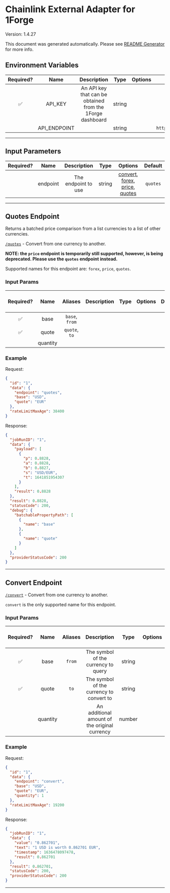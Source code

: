 # Chainlink External Adapter for 1Forge

Version: 1.4.27

This document was generated automatically. Please see [README Generator](../../scripts#readme-generator) for more info.

## Environment Variables

| Required? |     Name     |                        Description                        |  Type  | Options |          Default          |
| :-------: | :----------: | :-------------------------------------------------------: | :----: | :-----: | :-----------------------: |
|    ✅     |   API_KEY    | An API key that can be obtained from the 1Forge dashboard | string |         |                           |
|           | API_ENDPOINT |                                                           | string |         | `https://api.1forge.com/` |

---

## Input Parameters

| Required? |   Name   |     Description     |  Type  |                                                    Options                                                     | Default  |
| :-------: | :------: | :-----------------: | :----: | :------------------------------------------------------------------------------------------------------------: | :------: |
|           | endpoint | The endpoint to use | string | [convert](#convert-endpoint), [forex](#quotes-endpoint), [price](#quotes-endpoint), [quotes](#quotes-endpoint) | `quotes` |

---

## Quotes Endpoint

Returns a batched price comparison from a list currencies to a list of other currencies.

[`/quotes`](https://1forge.com/api#quotes) - Convert from one currency to another.

**NOTE: the `price` endpoint is temporarily still supported, however, is being deprecated. Please use the `quotes` endpoint instead.**

Supported names for this endpoint are: `forex`, `price`, `quotes`.

### Input Params

| Required? |   Name   |    Aliases     | Description | Type | Options | Default | Depends On | Not Valid With |
| :-------: | :------: | :------------: | :---------: | :--: | :-----: | :-----: | :--------: | :------------: |
|    ✅     |   base   | `base`, `from` |             |      |         |         |            |                |
|    ✅     |  quote   | `quote`, `to`  |             |      |         |         |            |                |
|           | quantity |                |             |      |         |         |            |                |

### Example

Request:

```json
{
  "id": "1",
  "data": {
    "endpoint": "quotes",
    "base": "USD",
    "quote": "EUR"
  },
  "rateLimitMaxAge": 38400
}
```

Response:

```json
{
  "jobRunID": "1",
  "data": {
    "payload": [
      {
        "p": 0.8828,
        "a": 0.8828,
        "b": 0.8827,
        "s": "USD/EUR",
        "t": 1641851954307
      }
    ],
    "result": 0.8828
  },
  "result": 0.8828,
  "statusCode": 200,
  "debug": {
    "batchablePropertyPath": [
      {
        "name": "base"
      },
      {
        "name": "quote"
      }
    ]
  },
  "providerStatusCode": 200
}
```

---

## Convert Endpoint

[`/convert`](https://1forge.com/api#convert) - Convert from one currency to another.

`convert` is the only supported name for this endpoint.

### Input Params

| Required? |   Name   | Aliases |                  Description                  |  Type  | Options | Default | Depends On | Not Valid With |
| :-------: | :------: | :-----: | :-------------------------------------------: | :----: | :-----: | :-----: | :--------: | :------------: |
|    ✅     |   base   | `from`  |      The symbol of the currency to query      | string |         |         |            |                |
|    ✅     |  quote   |  `to`   |   The symbol of the currency to convert to    | string |         |         |            |                |
|           | quantity |         | An additional amount of the original currency | number |         |   `1`   |            |                |

### Example

Request:

```json
{
  "id": "1",
  "data": {
    "endpoint": "convert",
    "base": "USD",
    "quote": "EUR",
    "quantity": 1
  },
  "rateLimitMaxAge": 19200
}
```

Response:

```json
{
  "jobRunID": "1",
  "data": {
    "value": "0.862701",
    "text": "1 USD is worth 0.862701 EUR",
    "timestamp": 1636478097478,
    "result": 0.862701
  },
  "result": 0.862701,
  "statusCode": 200,
  "providerStatusCode": 200
}
```

---
